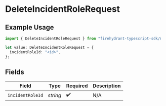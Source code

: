 # DeleteIncidentRoleRequest

## Example Usage

```typescript
import { DeleteIncidentRoleRequest } from "firehydrant-typescript-sdk/models/operations";

let value: DeleteIncidentRoleRequest = {
  incidentRoleId: "<id>",
};
```

## Fields

| Field              | Type               | Required           | Description        |
| ------------------ | ------------------ | ------------------ | ------------------ |
| `incidentRoleId`   | *string*           | :heavy_check_mark: | N/A                |